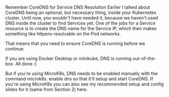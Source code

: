 Remember CoreDNS for Service DNS Resolution
Earlier I talked about CoreDNS being an optional, but necessary thing, inside your Kubernetes cluster. 
Until now, you wouldn't have needed it, because we haven't used DNS inside the cluster to find Services yet. 
One of the jobs for a Service resource is to create the DNS name for the Service IP, 
which then makes something like httpenv resolvable on the Pod networks.

That means that you need to ensure CoreDNS is running before we continue.

If you are using Docker Desktop or minikube, DNS is running out-of-the-box. All done :)

But if you're using MicroK8s, DNS needs to be enabled manually with the command microk8s.
enable dns so that it'll setup and start CoreDNS. 
If you're using MicroK8s you can also see my recommended setup and config slides for it (same from Section 2) here.